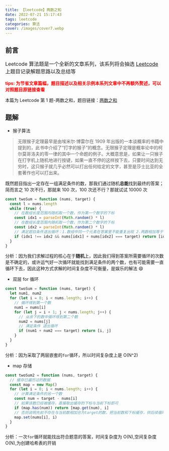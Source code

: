 ```yaml
---
title: 【leetcode】两数之和
date: 2022-07-21 15:17:43
tags: leetcode
categories: 算法
cover: /images/cover7.webp
---
```


## 前言

<p style="font-size:16px">Leetcode 算法题是一个全新的文章系列，该系列将会抽选 <a href="https://leetcode.cn/">Leetcode</a> 上题目记录解题思路以及总结等</p>
<b style="font-size:14px;color:red">tips: 为节省文章篇幅，题目描述以及相关示例本系列文章中不再额外赘述，可以对照题目原链接查看</b>

本篇为 Leetcode 第 1 题-两数之和，题目链接：[两数之和](https://leetcode.cn/problems/two-sum/)

## 题解

- 猴子算法

> 无限猴子定理最早是由埃米尔·博雷尔在 1909 年出版的一本谈概率的书籍中提到的，此书中介绍了“打字的猴子”的概念。无限猴子定理是概率论中的柯尔莫哥洛夫的零一律的其中一个命题的例子。大概意思是，如果让一只猴子在打字机上随机地进行按键，如果一直不停的这样按下去，只要时间达到无穷时，这只猴子就几乎必然可以打出任何给定的文字，甚至是莎士比亚的全套著作也可以打出来。

既然题目指出一定存在一组满足条件的数，那我们通过随机**总能**找到最终的答案；简而言之 10 次不行，那就来 100 次，100 次还不行？那就试试 10000 次

```js
const twoSum = function (nums, target) {
  const l = nums.length
  while (true) {
    // 在数组长度范围内随机取一个数，作为第一个数字的下标
    const idx1 = parseInt(Math.random() * l)
    // 在数组长度范围内随机取一个数，作为第二个数字的下标
    const idx2 = parseInt(Math.random() * l)
    // 满足题目条件退出循环：1.数组中同一个元素在答案里不能重复出现 2.两数相加等于target
    if (idx1 !== idx2 && nums[idx1] + nums[idx2] === target) return [idx1, idx2]
  }
}
```

分析：因为我们求解过程的核心在于**随机**上，因此我们得到答案所需要循环的次数是不确定的，或许运气好一次循环就能找到满足条件的两个数，也有可能需要一直循环下去，因此这种方式求解的时间复杂度不可衡量，是娱乐的解法 😄

- 双层 for 循环

```js
const twoSum = function (nums, target) {
  let num1, num2
  for (let i = 0; i < nums.length; i++) {
    // 循环得到第一个数
    num1 = nums[i]
    for (let j = i + 1; j < nums.length; j++) {
      // 从余下的数中循环得到第二个数
      num2 = nums[j]
      // 满足条件 退出循环
      if (num1 + num2 === target) return [i, j]
    }
  }
}
```

分析：因为采取了两层嵌套的`for`循环，所以时间复杂度上是 O(N^2)

- map 存储

```js
const twoSum2 = function (nums, target) {
  // 缓存已遍历过的数据
  const map = new Map()
  for (let i = 0; i < nums.length; i++) {
    // 计算满足条件的另一个数
    const num = target - nums[i]
    // 如果该数已经被缓存，直接取出缓存的下标与当前下标即可
    if (map.has(num)) return [map.get(num), i]
    // 否则说明先前不存在与当前数相加合为target的数，把当前数和下标缓存，供后续循环判断
    map.set(nums[i], i)
  }
}
```

分析：一次`for`循环就能找出符合题意的答案，时间复杂度为 O(N),空间复杂度 O(N),为创建哈希表的开销
